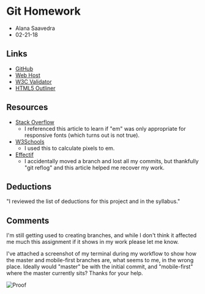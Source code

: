 # Git Homework
* Alana Saavedra
* 02-21-18

## Links
* [GitHub](https://github.com/alasaave/project_transformation_saavedra_alana)
* [Web Host]()
* [W3C Validator]()
* [HTML5 Outliner]()


## Resources
* [Stack Overflow](https://stackoverflow.com/questions/609517/why-em-instead-of-px)
  * I referenced this article to learn if "em" was only appropriate for responsive fonts (which turns out is not true).
* [W3Schools](https://www.w3schools.com/cssref/css_pxtoemconversion.asp)
  * I used this to calculate pixels to em.
* [Effectif](http://effectif.com/git/recovering-lost-git-commits)
	* I accidentally moved a branch and lost all my commits, but thankfully "git reflog" and this article helped me recover my work.


## Deductions
"I reviewed the list of deductions for this project and in the syllabus."

## Comments
I'm still getting used to creating branches, and while I don't think it affected me much this assignment if it shows in my work please let me know.

I've attached a screenshot of my terminal during my workflow to show how the master and mobile-first branches are, what seems to me, in the wrong place. Ideally would "master" be with the initial commit, and "mobile-first" where the master currently sits? Thanks for your help.

![Proof](/Users/alanasaavedra/Desktop/project_transformation_saavedra_alana/img/proof.png)
